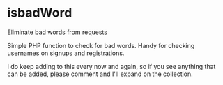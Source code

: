 # isbadWord
Eliminate bad words from requests

Simple PHP function to check for bad words.  Handy for checking usernames on signups and registrations.

I do keep adding to this every now and again, so if you see anything that can be added, please comment and I'll expand on the collection.
